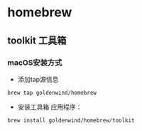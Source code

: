 # homebrew

## toolkit 工具箱

### macOS安装方式

* 添加tap源信息

```shell
brew tap goldenwind/homebrew
```

* 安装工具箱 应用程序：

```shell
brew install goldenwind/homebrew/toolkit
```


